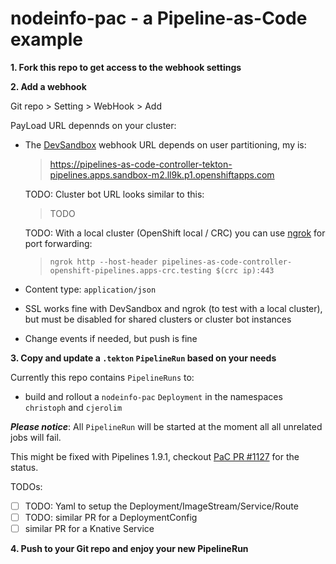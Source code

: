 # nodeinfo-pac - a Pipeline-as-Code example

**1. Fork this repo to get access to the webhook settings**

**2. Add a webhook**

Git repo > Setting > WebHook > Add

PayLoad URL depennds on your cluster:

* The [DevSandbox](https://developers.redhat.com/developer-sandbox) webhook URL depends on user partitioning, my is:

  > https://pipelines-as-code-controller-tekton-pipelines.apps.sandbox-m2.ll9k.p1.openshiftapps.com

  TODO: Cluster bot URL looks similar to this:

  > TODO

  TODO: With a local cluster (OpenShift local / CRC) you can use [ngrok](https://ngrok.com/) for port forwarding:

  > `ngrok http --host-header pipelines-as-code-controller-openshift-pipelines.apps-crc.testing $(crc ip):443`

* Content type: `application/json`
* SSL works fine with DevSandbox and ngrok (to test with a local cluster), but must be disabled for shared clusters or cluster bot instances

* Change events if needed, but push is fine

**3. Copy and update a `.tekton` `PipelineRun` based on your needs**

Currently this repo contains `PipelineRuns` to:

* build and rollout a `nodeinfo-pac` `Deployment` in the namespaces `christoph` and `cjerolim`

**_Please notice_**: All `PipelineRun` will be started at the moment all all unrelated jobs will fail.

This might be fixed with Pipelines 1.9.1, checkout [PaC PR #1127](https://github.com/openshift-pipelines/pipelines-as-code/pull/1127) for the status.

TODOs:

* [ ] TODO: Yaml to setup the Deployment/ImageStream/Service/Route
* [ ] TODO: similar PR for a DeploymentConfig
* [ ] similar PR for a Knative Service

**4. Push to your Git repo and enjoy your new PipelineRun**
